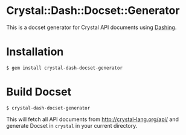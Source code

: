 # Crystal::Dash::Docset::Generator

This is a docset generator for Crystal API documents using [Dashing](https://github.com/technosophos/dashing).

# Installation

```
$ gem install crystal-dash-docset-generator
```

# Build Docset



```
$ crystal-dash-docset-generator
```

This will fetch all API documents from http://crystal-lang.org/api/ and generate Docset in `crystal` in your current directory.
